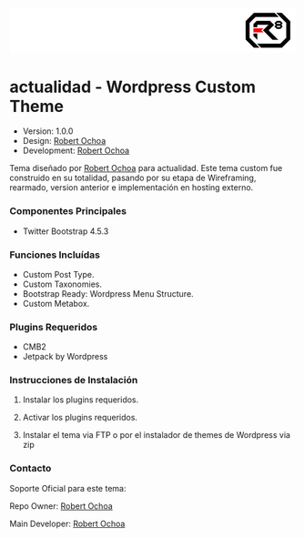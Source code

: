 ![alt tag](images/repo-logo.jpg)

# actualidad - Wordpress Custom Theme #

* Version: 1.0.0
* Design: [Robert Ochoa](http://www.robertochoa.com.ve/?utm_source=github_link&utm_medium=link&utm_content=actualidad)
* Development: [Robert Ochoa](http://www.robertochoa.com.ve/?utm_source=github_link&utm_medium=link&utm_content=actualidad)

Tema diseñado por [Robert Ochoa](http://www.robertochoa.com.ve/?utm_source=github_link&utm_medium=link&utm_content=actualidad) para actualidad.
Este tema custom fue construido en su totalidad, pasando por su etapa de Wireframing, rearmado, version anterior e implementación en hosting externo.

### Componentes Principales ###

* Twitter Bootstrap 4.5.3

### Funciones Incluídas ###

* Custom Post Type.
* Custom Taxonomies.
* Bootstrap Ready: Wordpress Menu Structure.
* Custom Metabox.

### Plugins Requeridos ###

* CMB2
* Jetpack by Wordpress

### Instrucciones de Instalación ###

1. Instalar los plugins requeridos.

2. Activar los plugins requeridos.

3. Instalar el tema via FTP o por el instalador de themes de Wordpress via zip

### Contacto ###

Soporte Oficial para este tema:

Repo Owner: [Robert Ochoa](http://www.robertochoa.com.ve/?utm_source=github_link&utm_medium=link&utm_content=actualidad)

Main Developer: [Robert Ochoa](http://www.robertochoa.com.ve/?utm_source=github_link&utm_medium=link&utm_content=actualidad)

